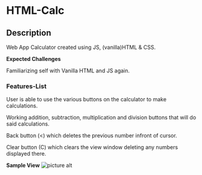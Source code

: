 # HTML-Calc

## Description ###
Web App Calculator created using JS, (vanilla)HTML & CSS.



**Expected Challenges** 

Familiarizing self with Vanilla HTML and JS again.


### Features-List ###

User is able to use the various buttons on the calculator to make calculations.

Working addition, subtraction, multiplication and division buttons that will do said calculations.

Back button (<) which deletes the previous number infront of cursor.

Clear button (C) which clears the view window deleting any numbers displayed there.


**Sample View**
![picture alt](https://i.ibb.co/tqpsr6j/Screen-Shot-2019-10-29-at-4-41-35-PM.png)
